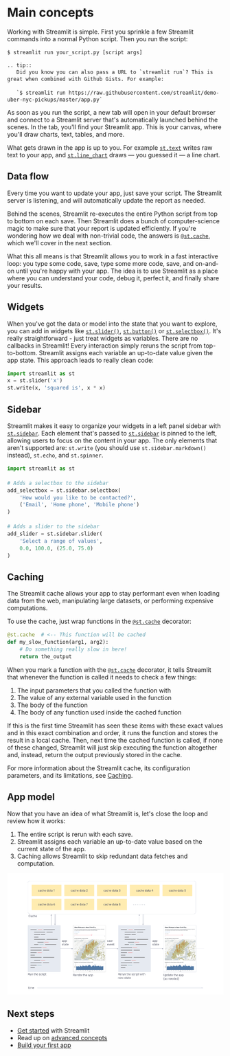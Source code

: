 # Main concepts

Working with Streamlit is simple. First you sprinkle a few Streamlit commands into a normal Python script. Then you run the script:

```
$ streamlit run your_script.py [script args]
```

```eval_rst
.. tip::
   Did you know you can also pass a URL to `streamlit run`? This is great when combined with Github Gists. For example:

   `$ streamlit run https://raw.githubusercontent.com/streamlit/demo-uber-nyc-pickups/master/app.py`
```

As soon as you run the script, a new tab will open in your default browser and connect to a Streamlit server that's automatically launched behind the scenes. In the tab, you'll find your Streamlit app. This is your canvas, where you'll draw charts, text, tables, and more.

What gets drawn in the app is up to you. For example [`st.text`](apid.html#streamlit.text) writes raw text to your app, and [`st.line_chart`](api.html#streamlit.line_chart) draws — you guessed it — a line chart.

## Data flow

Every time you want to update your app, just save your script. The Streamlit server is listening, and will automatically update the report as needed.

Behind the scenes, Streamlit re-executes the entire Python script from top to bottom on each save. Then Streamlit does a bunch of computer-science magic to make sure that your report is updated efficiently. If you're wondering how we deal with non-trivial code, the answers is [`@st.cache`](#caching), which we'll cover in the next section.

What this all means is that Streamlit allows you to work in a fast interactive loop: you type some code, save, type some more code, save, and on-and-on until you're happy with your app. The idea is to use Streamlit as a place where you can understand your code, debug it, perfect it, and finally share your results.

## Widgets

When you've got the data or model into the state that you want to explore, you can add in widgets like [`st.slider()`](api.html#streamlit.slider), [`st.button()`](api.html#streamlit.button) or [`st.selectbox()`](api.html#streamlit.selectbox). It's really straightforward - just treat widgets as variables. There are no callbacks in Streamlit! Every interaction simply reruns the script from top-to-bottom. Streamlit assigns each variable an up-to-date value given the app state. This approach leads to really clean code:

```python
import streamlit as st
x = st.slider('x')
st.write(x, 'squared is', x * x)

```

## Sidebar

Streamlit makes it easy to organize your widgets in a left panel sidebar with [`st.sidebar`](api.html#add-widgets-to-sidebar). Each element that's passed to [`st.sidebar`](api.html#add-widgets-to-sidebar) is pinned to the left, allowing users to focus on the content in your app. The only elements that aren't supported are: `st.write` (you
should use `st.sidebar.markdown()` instead), `st.echo`, and `st.spinner`.

```python
import streamlit as st

# Adds a selectbox to the sidebar
add_selectbox = st.sidebar.selectbox(
    'How would you like to be contacted?',
    ('Email', 'Home phone', 'Mobile phone')
)

# Adds a slider to the sidebar
add_slider = st.sidebar.slider(
    'Select a range of values',
    0.0, 100.0, (25.0, 75.0)
)
```

## Caching

The Streamlit cache allows your app to stay performant even when loading data from the web, manipulating large datasets, or performing expensive computations.

To use the cache, just wrap functions in the [`@st.cache`](api.html#streamlit.cache) decorator:

```python
@st.cache  # <-- This function will be cached
def my_slow_function(arg1, arg2):
    # Do something really slow in here!
    return the_output
```

When you mark a function with the [`@st.cache`](api.html#streamlit.cache) decorator, it tells Streamlit that whenever the function is called it needs to check a few things:

1. The input parameters that you called the function with
2. The value of any external variable used in the function
3. The body of the function
4. The body of any function used inside the cached function

If this is the first time Streamlit has seen these items with these exact values and in this exact combination and order, it runs the function and stores the result in a local cache. Then, next time the cached function is called, if none of these changed, Streamlit will just skip executing the function altogether and, instead, return the output previously stored in the cache.

For more information about the Streamlit cache, its configuration parameters, and its limitations, see [Caching](caching.md).

## App model

Now that you have an idea of what Streamlit is, let's close the loop and review how it works:

1. The entire script is rerun with each save.
2. Streamlit assigns each variable an up-to-date value based on the current state of the app.
3. Caching allows Streamlit to skip redundant data fetches and computation.

![](media/app_model.png)

## Next steps

- [Get started](getting_started.md) with Streamlit
- Read up on [advanced concepts](advanced_concepts.md)
- [Build your first app ](tutorial/index.md)
